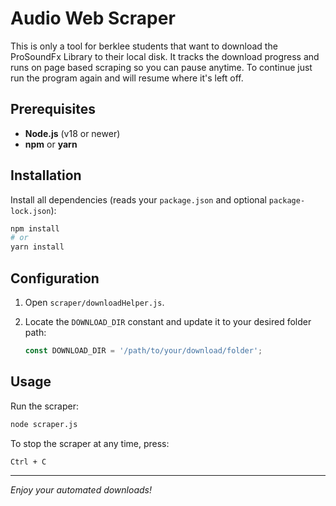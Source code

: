 # Audio Web Scraper

This is only a tool for berklee students that want to download the ProSoundFx Library to their local disk. It tracks the download progress and runs on page based scraping so you can pause anytime. To continue just run the program again and will resume where it's left off.

## Prerequisites

* **Node.js** (v18 or newer)
* **npm** or **yarn**

## Installation

Install all dependencies (reads your `package.json` and optional `package-lock.json`):

```bash
npm install
# or
yarn install
```

## Configuration

1. Open `scraper/downloadHelper.js`.
2. Locate the `DOWNLOAD_DIR` constant and update it to your desired folder path:

   ```js
   const DOWNLOAD_DIR = '/path/to/your/download/folder';
   ```

## Usage

Run the scraper:

```bash
node scraper.js
```

To stop the scraper at any time, press:

```
Ctrl + C
```

---

*Enjoy your automated downloads!*
